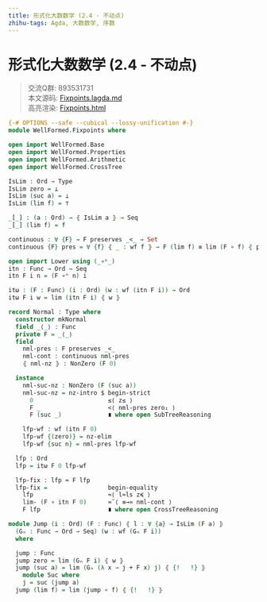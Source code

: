 ```yaml
---
title: 形式化大数数学 (2.4 - 不动点)
zhihu-tags: Agda, 大数数学, 序数
---
```


# 形式化大数数学 (2.4 - 不动点)

> 交流Q群: 893531731  
> 本文源码: [Fixpoints.lagda.md](https://github.com/choukh/agda-googology/blob/main/src/WellFormed/Fixpoints.lagda.md)  
> 高亮渲染: [Fixpoints.html](https://choukh.github.io/agda-googology/WellFormed.Fixpoints.html)  

```agda
{-# OPTIONS --safe --cubical --lossy-unification #-}
module WellFormed.Fixpoints where

open import WellFormed.Base
open import WellFormed.Properties
open import WellFormed.Arithmetic
open import WellFormed.CrossTree
```

```agda
IsLim : Ord → Type
IsLim zero = ⊥
IsLim (suc a) = ⊥
IsLim (lim f) = ⊤
```

```agda
_[_] : (a : Ord) → ⦃ IsLim a ⦄ → Seq
_[_] (lim f) = f
```

```agda
continuous : ∀ {F} → F preserves _<_ → Set
continuous {F} pres = ∀ {f} ⦃ _ : wf f ⦄ → F (lim f) ≡ lim (F ∘ f) ⦃ pres it ⦄
```

```agda
open import Lower using (_∘ⁿ_)
itn : Func → Ord → Seq
itn F i n = (F ∘ⁿ n) i
```

```agda
itω : (F : Func) (i : Ord) (w : wf (itn F i)) → Ord
itω F i w = lim (itn F i) ⦃ w ⦄
```

```agda
record Normal : Type where
  constructor mkNormal
  field _⟨_⟩ : Func
  private F = _⟨_⟩
  field
    nml-pres : F preserves _<_
    nml-cont : continuous nml-pres
    ⦃ nml-nz ⦄ : NonZero (F 0)

  instance
    nml-suc-nz : NonZero (F (suc a))
    nml-suc-nz = nz-intro $ begin-strict
      0                     ≤⟨ z≤ ⟩
      F _                   <⟨ nml-pres zero₁ ⟩
      F (suc _)             ∎ where open SubTreeReasoning

    lfp-wf : wf (itn F 0)
    lfp-wf {(zero)} = nz-elim
    lfp-wf {suc n} = nml-pres lfp-wf

  lfp : Ord
  lfp = itω F 0 lfp-wf

  lfp-fix : lfp ≈ F lfp
  lfp-fix =                 begin-equality
    lfp                     ≈⟨ l≈ls z≼ ⟩
    lim- (F ∘ itn F 0)      ≈˘⟨ ≡→≈ nml-cont ⟩
    F lfp                   ∎ where open CrossTreeReasoning
```

```agda
module Jump (i : Ord) (F : Func) ⦃ l : ∀ {a} → IsLim (F a) ⦄
  (Gₙ : Func → Ord → Seq) (w : wf (Gₙ F i))
  where

  jump : Func
  jump zero = lim (Gₙ F i) ⦃ w ⦄
  jump (suc a) = lim (Gₙ (λ x → j + F x) j) ⦃ {!   !} ⦄
    module Suc where
    j = suc (jump a)
  jump (lim f) = lim (jump ∘ f) ⦃ {!   !} ⦄
```
